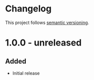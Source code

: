 # Changelog

This project follows [semantic versioning](https://semver.org/).

# 1.0.0 - unreleased

## Added

- Initial release
